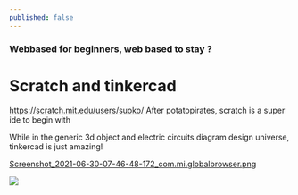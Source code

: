 ```yaml
---
published: false
---
```

### Webbased for beginners, web based to stay ?

# Scratch and tinkercad

https://scratch.mit.edu/users/suoko/
After potatopirates, scratch is a super ide to begin with

While in the generic 3d object and electric circuits diagram design universe, tinkercad is just amazing!

[Screenshot_2021-06-30-07-46-48-172_com.mi.globalbrowser.png]({{site.baseurl}}/_posts/Screenshot_2021-06-30-07-46-48-172_com.mi.globalbrowser.png)


![]({{site.baseurl}}/_posts/Screenshot_2021-06-30-07-46-48-172_com.mi.globalbrowser.png)